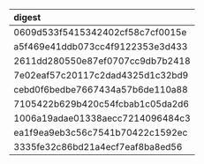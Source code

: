 |digest                           |
|:--------------------------------|
|0609d533f5415342402cf58c7cf0015e |
|a5f469e41ddb073cc4f9122353e3d433 |
|2611dd280550e87ef0707cc9db7b2418 |
|7e02eaf57c20117c2dad4325d1c32bd9 |
|cebd0f6bedbe7667434a57b6de110a88 |
|7105422b629b420c54fcbab1c05da2d6 |
|1006a19adae01338aecc7214096484c3 |
|ea1f9ea9eb3c56c7541b70422c1592ec |
|3335fe32c86bd21a4ecf7eaf8ba8ed56 |
